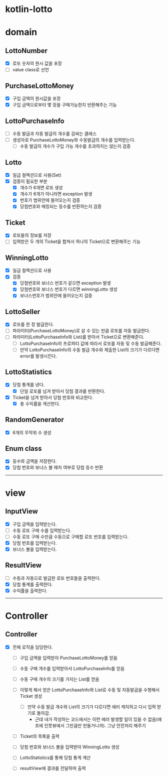 # kotlin-lotto

# domain
## LottoNumber
- [X] 로또 숫자의 원시 값을 포장
- [ ] value class로 선언

## PurchaseLottoMoney
- [X] 구입 금액의 원시값을 포장
- [X] 구입 금액으로부터 몇 장을 구매가능한지 반환해주는 기능

## LottoPurchaseInfo
- [ ] 수동 발급과 자동 발급의 개수를 감싸는 클래스
- [ ] 생성자로 PurchaseLottoMoney와 수동발급의 개수를 입력받는다.
  - [ ] 수동 발급의 개수가 구입 가능 개수를 초과하지는 않는지 검증

## Lotto
- [X] 일급 컬렉션으로 사용(Set)
- [X] 검증이 필요한 부분
  - [X] 개수가 6개면 로또 생성
  - [X] 개수가 6개가 아니라면 exception 발생
  - [X] 번호가 범위안에 들어오는지 검증
  - [X] 당첨번호와 매칭되는 등수를 반환하는지 검증

## Ticket
- [X] 로또들의 정보를 저장
- [ ] 입력받은 두 개의 Ticket을 합쳐서 하나의 Ticket으로 변환해주는 기능

## WinningLotto
- [X] 일급 컬렉션으로 사용
- [X] 검증
  - [X] 당첨번호와 보너스 번호가 같으면 exception 발생
  - [X] 당첨번호와 보너스 번호가 다르면 winningLotto 생성
  - [X] 보너스번호가 범위안에 들어오는지 검증

## LottoSeller
- [X] 로또를 한 장 발급한다.
- [ ] 파라미터(PurchaseLottoMoney)로 살 수 있는 만큼 로또를 자동 발급한다.
- [ ] 파라미터(LottoPurchaseInfo와 List<Lotto>)를 받아서 Ticket으로 변환해준다.
  - [ ] LottoPurchaseInfo의 프로퍼티 값에 따라서 로또를 자동 및 수동 발급해준다.
  - [ ] 만약 LottoPurchaseInfo의 수동 발급 개수와 제출한 List<Lotto>의 크기가 다르다면 error를 발생시킨다.

## LottoStatistics
- [X] 당첨 통계를 낸다.
  - [X] 단일 로또를 넘겨 받아서 당첨 결과를 반환한다.
- [X] Ticket을 넘겨 받아서 당첨 번호와 비교한다.
  - [X] 총 수익률을 계산한다.

## RandomGenerator
- [X] 6개의 무작위 수 생성

## Enum class
- [X] 등수와 금액을 저장한다.
- [X] 당첨 번호와 보너스 볼 매치 여부로 당첨 등수 반환

---

# view
## InputView
- [X] 구입 금액을 입력받는다.
- [ ] 수동 로또 구매 수를 입력받는다.
- [ ] 수동 로또 구매 수만큼 수동으로 구매할 로또 번호를 입력받는다.
- [X] 당첨 번호를 입력받는다.
- [X] 보너스 볼을 입력받는다.

## ResultView
- [ ] 수동과 자동으로 발급한 로또 번호들을 출력한다.
- [X] 당첨 통계를 출력한다.
- [X] 수익률을 출력한다.

---

# Controller
## Controller
- [X] 전체 로직을 담당한다.
  - [ ] 구입 금액을 입력받아 PurchaseLottoMoney를 얻음
  - [ ] 수동 구매 개수를 입력받아서 LottoPurchaseInfo를 얻음
  - [ ] 수동 구매 개수의 크기를 가지는 List<Lotto>를 얻음
  - [ ] 이렇게 해서 얻은 LottoPurchaseInfo와 List<Lotto>로 수동 및 자동발급을 수행해서 Ticket 생성
    - [ ] 만약 수동 발급 개수와 List<Lotto>의 크기가 다르다면 에러 캐치하고 다시 입력 받기로 돌아감. 
      - 근데 내가 작성하는 코드에서는 이런 에러 발생할 일이 있을 수 없음(애초에 인풋뷰에서 그만큼만 만들거니까). 그냥 안전처리 해주기
  - [ ] Ticket의 목록을 출력
  - [ ] 당첨 번호와 보너스 볼을 입력받아 WinningLotto 생성
  - [ ] LottoStatistics를 통해 당첨 통계 계산
  - [ ] resultView에 결과를 전달하여 출력




